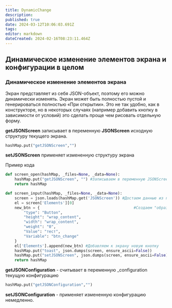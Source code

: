 ```yaml
---
title: DynamicChange
description: 
published: true
date: 2024-03-12T10:06:03.691Z
tags: 
editor: markdown
dateCreated: 2024-02-16T08:23:11.464Z
---
```


## Динамическое изменение элементов экрана и конфигурации в целом
### Динамическое изменение элементов экрана
Экран представляет из себя JSON-объект, поэтому его можно динамически изменять. Экран может быть полностью пустой и генерироваться полностью «При открытии». Это не так удобно, как в конструкторе, но в некоторых случаях (например добавить кнопку в зависимости от условий) это сделать проще чем рисовать отдельную форму.

**getJSONScreen** записывает в переменную **JSONScreen** исходную структуру текущего экрана. 
```Python
hashMap.put("getJSONScreen","")
```
**setJSONScreen** применяет измененную структуру экрана

Пример кода
```Python
def screen_open(hashMap, _files=None, _data=None):
    hashMap.put("getJSONScreen", "") #Записываем в переменную JSONScreen текущий экран
    return hashMap

def screen_input(hashMap, _files=None, _data=None):
    screen = json.loads(hashMap.get('JSONScreen')) #Достаем данные из переменной JSONScreen
    el = screen['Elements'][0] 
    new_btn = {											#Создаем "образ" новой кнопки
        "type": "Button",
        "height": "wrap_content",
        "width": "wrap_content",
        "weight": "0",
        "Value": "тест",
        "Variable": "btn_change"
    }
    el['Elements'].append(new_btn) #Добавляем к экрану новую кнопку
    hashMap.put("toast", json.dumps(screen, ensure_ascii=False))
    hashMap.put("setJSONScreen", json.dumps(screen, ensure_ascii=False)) #Присваиваем к экрану новый вид
    return hashMap
```




**getJSONConfiguration** - считывает в переменную _configuration текущую конфигурацию 
```Python
hashMap.put("getJSONConfiguration","")
```
**setJSONConfiguration** - применяет измененную конфигурацию немедленно.
